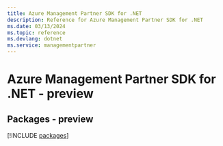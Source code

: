 ```yaml
---
title: Azure Management Partner SDK for .NET
description: Reference for Azure Management Partner SDK for .NET
ms.date: 03/13/2024
ms.topic: reference
ms.devlang: dotnet
ms.service: managementpartner
---
```

# Azure Management Partner SDK for .NET - preview
## Packages - preview
[!INCLUDE [packages](management-partner-index.md)]